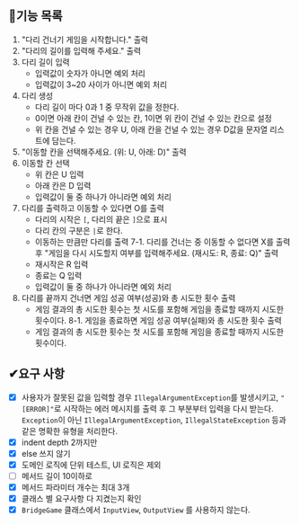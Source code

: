 ## 🧾기능 목록
1. "다리 건너기 게임을 시작합니다." 출력
2. "다리의 길이를 입력해 주세요." 출력
3. 다리 길이 입력
    - 입력값이 숫자가 아니면 예외 처리
    - 입력값이 3~20 사이가 아니면 예외 처리
4. 다리 생성
    - 다리 길이 마다 0과 1 중 무작위 값을 정한다.
    - 0이면 아래 칸이 건널 수 있는 칸, 1이면 위 칸이 건널 수 있는 칸으로 설정
    - 위 칸을 건널 수 있는 경우 U, 아래 칸을 건널 수 있는 경우 D값을 문자열 리스트에 담는다.
5. "이동할 칸을 선택해주세요. (위: U, 아래: D)" 출력
6. 이동할 칸 선택
    - 위 칸은 U 입력
    - 아래 칸은 D 입력
    - 입력값이 둘 중 하나가 아니라면 예외 처리
7. 다리를 출력하고 이동할 수 있다면 O를 출력
    - 다리의 시작은 ```[```, 다리의 끝은 ```]```으로 표시
    - 다리 칸의 구분은 ```|```로 한다.
    - 이동하는 만큼만 다리를 출력
7-1. 다리를 건너는 중 이동할 수 없다면 X를 출력 후 "게임을 다시 시도할지 여부를 입력해주세요. (재시도: R, 종료: Q)" 출력
    - 재시작은 R 입력
    - 종료는 Q 입력
    - 입력값이 둘 중 하나가 아니라면 예외 처리
8. 다리를 끝까지 건너면 게임 성공 여부(성공)와 총 시도한 횟수 출력
    - 게임 결과의 총 시도한 횟수는 첫 시도를 포함해 게임을 종료할 때까지 시도한 횟수이다.
8-1. 게임을 종료하면 게임 성공 여부(실패)와 총 시도한 횟수 출력
    - 게임 결과의 총 시도한 횟수는 첫 시도를 포함해 게임을 종료할 때까지 시도한 횟수이다.

## ✔요구 사항
- [x] 사용자가 잘못된 값을 입력할 경우 ```IllegalArgumentException```를 발생시키고, ```"[ERROR]"```로 시작하는 에러 메시지를 출력 후 그 부분부터 입력을 다시 받는다.
      ```Exception```이 아닌 ```IllegalArgumentException```, ```IllegalStateException``` 등과 같은 명확한 유형을 처리한다.
- [x] indent depth 2까지만
- [x] else 쓰지 않기
- [x] 도메인 로직에 단위 테스트, UI 로직은 제외
- [ ] 메서드 길이 10이하로
- [x] 메서드 파라미터 개수는 최대 3개
- [x] 클래스 별 요구사항 다 지켰는지 확인
- [x] ```BridgeGame``` 클래스에서 ```InputView```, ```OutputView``` 를 사용하지 않는다.